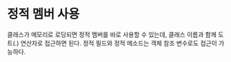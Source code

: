 # 정적 멤버 사용
클래스가 메모리로 로딩되면 정적 멤버를 바로 사용할 수 있는데, 클래스 이름과 함께 도트(.) 연산자로 접근하면 된다.
정적 필드와 정적 메소드는 객체 참조 변수로도 접근이 가능하다.